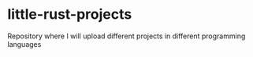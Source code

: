 # little-rust-projects
 Repository where I will upload different projects in different programming languages
